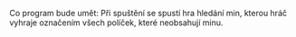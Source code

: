 Co program bude umět:
Při spuštění se spustí hra hledání min, kterou hráč vyhraje označením všech políček, které neobsahují minu.
